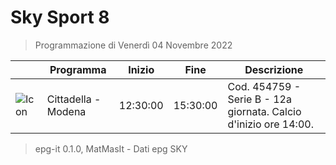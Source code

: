 # Sky Sport 8
> Programmazione di Venerdì 04 Novembre 2022

||Programma|Inizio|Fine|Descrizione|
|---|---|---|---|---|
|![Icon](https://guidatv.sky.it/uuid/f956cf41-2bb2-4b88-b71e-b9276f881655/cover?md5ChecksumParam=2cdff003b1aa511104319ece80145aa9)|Cittadella - Modena|12:30:00|15:30:00|Cod. 454759 - Serie B - 12a giornata. Calcio d&#039;inizio ore 14:00.



 > epg-it 0.1.0, MatMasIt - Dati epg SKY